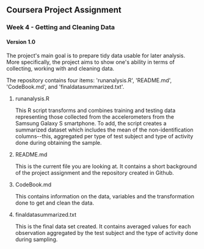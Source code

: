 ## Coursera Project Assignment
### Week 4 - Getting and Cleaning Data
#### Version 1.0

The project's main goal is to prepare tidy data usable for later analysis. More specifically, the project aims to show one's ability in terms of collecting, working with and cleaning data.

The repository contains four items: 'runanalysis.R', 'README.md', 'CodeBook.md', and 'finaldatasummarized.txt'.

1. runanalysis.R

    This R script transforms and combines training and testing data representing those collected from the accelerometers from the Samsung Galaxy S smartphone. To add, the script creates a summarized dataset which includes the mean of the non-identification columns--this, aggregated per type of test subject and type of activity done during obtaining the sample.

2. README.md

    This is the current file you are looking at. It contains a short background of the project assignment and the repository created in Github.

3. CodeBook.md

    This contains information on the data, variables and the transformation done to get and clean the data.

4. finaldatasummarized.txt

    This is the final data set created. It contains averaged values for each observation aggregated by the test subject and the type of activity done during sampling.
